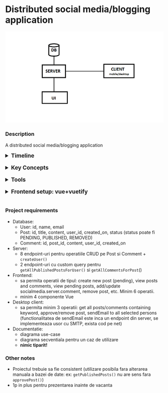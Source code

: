 # Distributed social media/blogging application
![System architecture](docs/project_architecture.png)
### Description
A distributed social media/blogging application

<details>
  <summary style="font-size: 1.25em;"><b>Timeline</b></summary>

1. intro & install tools
2. server (java spring)
3. free session
4. mobile (android)/desktop app (C#)
5. frontend (vue)
6. free session
7. final presentation
</details>
<br>
<details>
  <summary style="font-size: 1.25em;"><b>Key Concepts</b></summary>

- [java, jdk](https://www.scaler.com/topics/java/how-java-program-works/)
- [java Spring, dependency injection](https://docs.spring.io/spring-framework/docs/3.2.x/spring-framework-reference/html/overview.html)

- [API](https://www.postman.com/what-is-an-api/), [API endpoint](https://blog.postman.com/what-is-an-api-endpoint/), [Postman](https://www.geeksforgeeks.org/introduction-postman-api-development/)
- [JSON](https://www.w3schools.com/whatis/whatis_json.asp)
- [HTTP](https://www.geeksforgeeks.org/what-is-http/)
- [Rest](https://www.geeksforgeeks.org/rest-api-introduction/)
- [Get, Post, Put/Patch, Delete](https://restfulapi.net/http-methods/)

- [SQL](https://www.w3schools.com/sql/sql_intro.asp) / [CRUD operations](https://www.freecodecamp.org/news/crud-operations-explained/)
- [ORM](https://www.baeldung.com/cs/object-relational-mapping), [JDBC, JPA] (https://www.baeldung.com/jpa-vs-jdbc), Hibernate, SpringDataJPA

- optional: [Docker](https://www.simplilearn.com/tutorials/docker-tutorial/getting-started-with-docker)
</details>
<br>
<details>
  <summary style="font-size: 1.25em;"><b>Tools</b></summary>
Install following tools:

- [Git client](https://git-scm.com/downloads/win), [setup credentials locally](https://www.geeksforgeeks.org/how-to-set-git-username-and-password-in-gitbash/)
- [jdk](https://www.oracle.com/java/technologies/downloads), [mvn](https://maven.apache.org/download.cgi), [Intellij community edition](https://www.jetbrains.com/idea/download)
- [Postman](https://www.postman.com/downloads/)
- [Mysql installer](https://dev.mysql.com/downloads/installer/): install Mysql workbench, Mysql server, jdbc(JConnector)
- spring project initializer: https://start.spring.io/
- optional: [Docker](https://spring.io/guides/gs/spring-boot-docker)

Check installation in cmd:
- `git --version`
- `java --version`
- `mvn --version`

Other tools and libraries:
- spring project initializer: https://start.spring.io/
- [lombok](https://www.baeldung.com/intro-to-project-lombok)
- optional: [Docker](https://spring.io/guides/gs/spring-boot-docker)
</details>
<br>
<details>
  <summary style="font-size: 1.25em;"><b>Frontend setup: vue+vuetify</b></summary>

1. check - backend ready
2. create `config/WebConfig.java` with given contents
3. in cmd: `npm install -g @vue/cli`
4. in cmd: `vue create socialmedia-frontend` -> select vue3, yarn (or npm)
5. in cmd: `cd socialmedia-frontend` ; `yarn add axios` (or `npm init -y` ; `npm install axios`)
6. in cmd: `vue add vuetify`, select vuetify-3 (vue-cli)
7. add a *.vue component
8. import it in app.vue
9. add `{"vue/multi-word-component-names": "off"}` to `eslintConfig.rules` in `package.json`
10. run backend, then in cmd: `yarn run serve` (or `npm run serve`)

Check the <a href="https://vuetifyjs.com/en/components/explorer/">Vue components documentation</a>!
</details>
<br>


### Project requirements
- Database:
  - User: id, name, email
  - Post: id, title, content, user_id, created_on, status (status poate fi PENDING, PUBLISHED, REMOVED)
  - Comment: id, post_id, content, user_id, created_on
- Server:
  - 8 endpoint-uri pentru operatiile CRUD pe Post si Comment + `createUser()`
  - 2 endpoint-uri cu custom query pentru `getAllPublishedPostsForUser()` si `getAllCommentsForPost`()
- Frontend:
  - sa permita operatii de tipul: create new post (pending), view posts and comments, view pending posts, add/update socialmedia.server.comment, remove post, etc. Minim 6 operatii.
  - minim 4 componente Vue
- Desktop client:
  - sa permita minim 3 operatii: get all posts/comments containing keyword, approve/remove post, sendEmail to all selected persons (functionalitatea de sendEmail este inca un endpoint din server, se implementeaza usor cu SMTP, exista cod pe net)
- Documentatie:
  - diagrama use-case
  - diagrama secventiala pentru un caz de utilizare
  - **nimic tiparit!**

### Other notes
- Proiectul trebuie sa fie consistent (utilizare posibila fara alterarea manuala a bazei de date: ex: `getPublishedPosts()` nu are sens fara `approvePost()`)
- 1p in plus pentru prezentarea inainte de vacanta